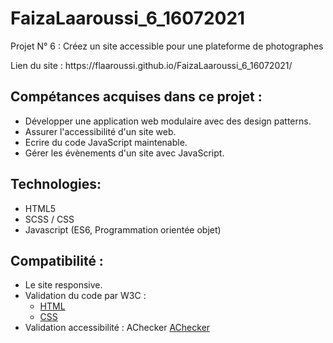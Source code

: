 # FaizaLaaroussi_6_16072021
<p>Projet N° 6 : Créez un site accessible pour une plateforme de photographes</p>
<p>Lien du site : https://flaaroussi.github.io/FaizaLaaroussi_6_16072021/</p> 


## Compétances acquises dans ce projet :
   * Développer une application web modulaire avec des design patterns.
   * Assurer l'accessibilité d'un site web.
   * Ecrire du code JavaScript maintenable.
   * Gérer les évènements d'un site avec JavaScript.


## Technologies:
   * HTML5
   * SCSS / CSS
   * Javascript (ES6, Programmation orientée objet)

## Compatibilité :
   * Le site responsive. 
   * Validation du code par W3C :
      - <a href="https://validator.w3.org/nu/?doc=https%3A%2F%2Fflaaroussi.github.io%2FFaizaLaaroussi_6_16072021%2F">HTML</a>
      - <a href="http://jigsaw.w3.org/css-validator/validator?uri=https%3A%2F%2Fflaaroussi.github.io%2FFaizaLaaroussi_6_16072021&profile=css3svg&usermedium=all&warning=1&vextwarning=&lang=fr">CSS</a>   
   * Validation accessibilité : AChecker 
   <a href="https://achecker.achecks.ca/checker/index.php">AChecker</a>  


      